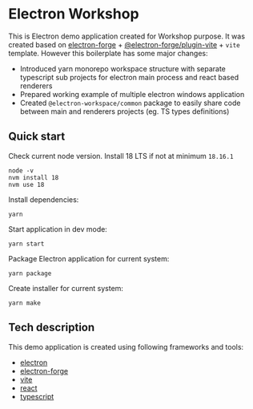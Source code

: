 # Electron Workshop

This is Electron demo application created for Workshop purpose.
It was created based on [electron-forge](https://www.electronforge.io/) + [@electron-forge/plugin-vite](https://www.electronforge.io/config/plugins/vite) + `vite` template. However this boilerplate has some major changes:

- Introduced yarn monorepo workspace structure with separate typescript sub projects for electron main process and react based renderers
- Prepared working example of multiple electron windows application
- Created `@electron-workspace/common` package to easily share code between main and renderers projects (eg. TS types definitions)


## Quick start

Check current node version. Install 18 LTS if not at minimum `18.16.1`

```
node -v
nvm install 18
nvm use 18
```

Install dependencies:
```
yarn
```

Start application in dev mode:
```
yarn start
```

Package Electron application for current system:
```
yarn package
```

Create installer for current system:
```
yarn make
```

## Tech description

This demo application is created using following frameworks and tools:
- [electron](https://github.com/electron/electron)
- [electron-forge](https://github.com/electron/forge)
- [vite](https://github.com/vitejs/vite)
- [react](https://github.com/facebook/react)
- [typescript](https://github.com/microsoft/TypeScript)
